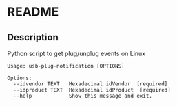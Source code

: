 # README

## Description

Python script to get plug/unplug events on Linux

```
Usage: usb-plug-notification [OPTIONS]

Options:
  --idvendor TEXT   Hexadecimal idVendor  [required]
  --idproduct TEXT  Hexadecimal idProduct  [required]
  --help            Show this message and exit.
```
